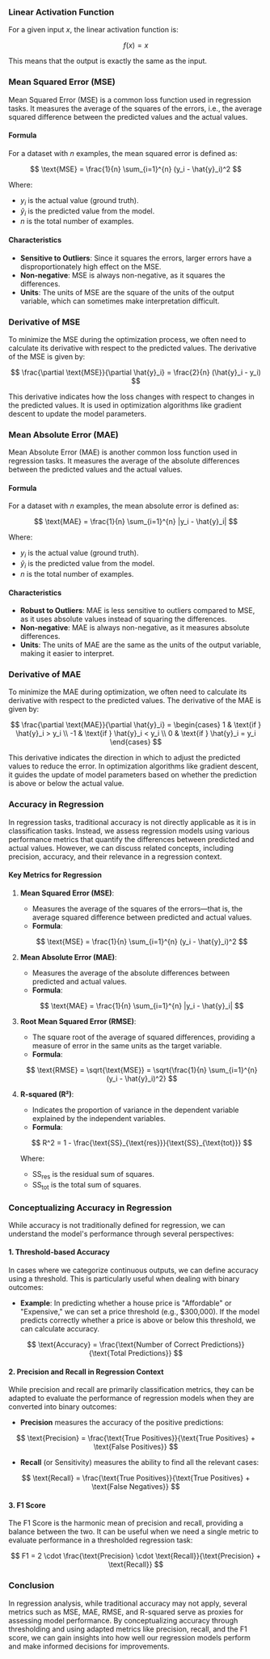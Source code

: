 ### Linear Activation Function

For a given input $x$, the linear activation function is:

$$
f(x) = x
$$

This means that the output is exactly the same as the input.

### Mean Squared Error (MSE)

Mean Squared Error (MSE) is a common loss function used in regression tasks. It measures the average of the squares of the errors, i.e., the average squared difference between the predicted values and the actual values.

#### Formula

For a dataset with $n$ examples, the mean squared error is defined as:

$$
\text{MSE} = \frac{1}{n} \sum_{i=1}^{n} (y_i - \hat{y}_i)^2
$$

Where:
- $y_i$ is the actual value (ground truth).
- $\hat{y}_i$ is the predicted value from the model.
- $n$ is the total number of examples.

#### Characteristics
- **Sensitive to Outliers**: Since it squares the errors, larger errors have a disproportionately high effect on the MSE.
- **Non-negative**: MSE is always non-negative, as it squares the differences.
- **Units**: The units of MSE are the square of the units of the output variable, which can sometimes make interpretation difficult.

### Derivative of MSE

To minimize the MSE during the optimization process, we often need to calculate its derivative with respect to the predicted values. The derivative of the MSE is given by:

$$
\frac{\partial \text{MSE}}{\partial \hat{y}_i} = \frac{2}{n} (\hat{y}_i - y_i)
$$

This derivative indicates how the loss changes with respect to changes in the predicted values. It is used in optimization algorithms like gradient descent to update the model parameters.


### Mean Absolute Error (MAE)

Mean Absolute Error (MAE) is another common loss function used in regression tasks. It measures the average of the absolute differences between the predicted values and the actual values.

#### Formula

For a dataset with $n$ examples, the mean absolute error is defined as:

$$
\text{MAE} = \frac{1}{n} \sum_{i=1}^{n} |y_i - \hat{y}_i|
$$

Where:
- $y_i$ is the actual value (ground truth).
- $\hat{y}_i$ is the predicted value from the model.
- $n$ is the total number of examples.

#### Characteristics
- **Robust to Outliers**: MAE is less sensitive to outliers compared to MSE, as it uses absolute values instead of squaring the differences.
- **Non-negative**: MAE is always non-negative, as it measures absolute differences.
- **Units**: The units of MAE are the same as the units of the output variable, making it easier to interpret.

### Derivative of MAE

To minimize the MAE during optimization, we often need to calculate its derivative with respect to the predicted values. The derivative of the MAE is given by:

$$
\frac{\partial \text{MAE}}{\partial \hat{y}_i} = 
\begin{cases} 
1 & \text{if } \hat{y}_i > y_i \\
-1 & \text{if } \hat{y}_i < y_i \\
0 & \text{if } \hat{y}_i = y_i 
\end{cases}
$$

This derivative indicates the direction in which to adjust the predicted values to reduce the error. In optimization algorithms like gradient descent, it guides the update of model parameters based on whether the prediction is above or below the actual value.


### Accuracy in Regression

In regression tasks, traditional accuracy is not directly applicable as it is in classification tasks. Instead, we assess regression models using various performance metrics that quantify the differences between predicted and actual values. However, we can discuss related concepts, including precision, accuracy, and their relevance in a regression context.

#### Key Metrics for Regression

1. **Mean Squared Error (MSE)**:
   - Measures the average of the squares of the errors—that is, the average squared difference between predicted and actual values.
   - **Formula**:

   $$
   \text{MSE} = \frac{1}{n} \sum_{i=1}^{n} (y_i - \hat{y}_i)^2
   $$

2. **Mean Absolute Error (MAE)**:
   - Measures the average of the absolute differences between predicted and actual values.
   - **Formula**:

   $$
   \text{MAE} = \frac{1}{n} \sum_{i=1}^{n} |y_i - \hat{y}_i|
   $$

3. **Root Mean Squared Error (RMSE)**:
   - The square root of the average of squared differences, providing a measure of error in the same units as the target variable.
   - **Formula**:

   $$
   \text{RMSE} = \sqrt{\text{MSE}} = \sqrt{\frac{1}{n} \sum_{i=1}^{n} (y_i - \hat{y}_i)^2}
   $$

4. **R-squared (R²)**:
   - Indicates the proportion of variance in the dependent variable explained by the independent variables.
   - **Formula**:

   $$
   R^2 = 1 - \frac{\text{SS}_{\text{res}}}{\text{SS}_{\text{tot}}}
   $$

   Where:
   - $\text{SS}_{\text{res}}$ is the residual sum of squares.
   - $\text{SS}_{\text{tot}}$ is the total sum of squares.

### Conceptualizing Accuracy in Regression

While accuracy is not traditionally defined for regression, we can understand the model's performance through several perspectives:

#### 1. **Threshold-based Accuracy**

In cases where we categorize continuous outputs, we can define accuracy using a threshold. This is particularly useful when dealing with binary outcomes:

- **Example**: In predicting whether a house price is "Affordable" or "Expensive," we can set a price threshold (e.g., $300,000). If the model predicts correctly whether a price is above or below this threshold, we can calculate accuracy.

$$
\text{Accuracy} = \frac{\text{Number of Correct Predictions}}{\text{Total Predictions}}
$$

#### 2. **Precision and Recall in Regression Context**

While precision and recall are primarily classification metrics, they can be adapted to evaluate the performance of regression models when they are converted into binary outcomes:

- **Precision** measures the accuracy of the positive predictions:

$$
\text{Precision} = \frac{\text{True Positives}}{\text{True Positives} + \text{False Positives}}
$$

- **Recall** (or Sensitivity) measures the ability to find all the relevant cases:

$$
\text{Recall} = \frac{\text{True Positives}}{\text{True Positives} + \text{False Negatives}}
$$

#### 3. **F1 Score**

The F1 Score is the harmonic mean of precision and recall, providing a balance between the two. It can be useful when we need a single metric to evaluate performance in a thresholded regression task:

$$
F1 = 2 \cdot \frac{\text{Precision} \cdot \text{Recall}}{\text{Precision} + \text{Recall}}
$$

### Conclusion

In regression analysis, while traditional accuracy may not apply, several metrics such as MSE, MAE, RMSE, and R-squared serve as proxies for assessing model performance. By conceptualizing accuracy through thresholding and using adapted metrics like precision, recall, and the F1 score, we can gain insights into how well our regression models perform and make informed decisions for improvements.
